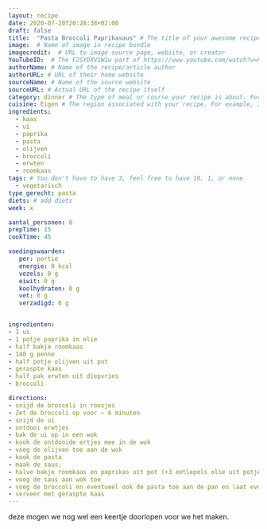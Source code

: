 ```yaml
---
layout: recipe
date: 2020-07-20T20:28:38+02:00
draft: false
title:  "Pasta Broccoli Paprikasaus" # The title of your awesome recipe
image:  # Name of image in recipe bundle
imagecredit:  # URL to image source page, website, or creator
YouTubeID:  # The F2SYDXV1W1w part of https://www.youtube.com/watch?v=F2SYDXV1W1w
authorName: # Name of the recipe/article author
authorURL: # URL of their home website
sourceName: # Name of the source website
sourceURL: # Actual URL of the recipe itself
category: dinner # The type of meal or course your recipe is about. For example: "dinner", "entree", or "dessert".
cuisine: Eigen # The region associated with your recipe. For example, Italiaans, Mediterraans", or Eigen.
ingredients:
  - kaas
  - ui
  - paprika
  - pasta
  - olijven
  - broccoli
  - erwten
  - roomkaas
tags: # You don't have to have 3, feel free to have 10, 1, or none
  - vegetarisch
type_gerecht: pasta
diets: # add diets
week: x

aantal_personen: 8
prepTime: 15
cookTime: 45

voedingswaarden:
   per: portie
   energie: 0 kcal
   vezels: 0 g
   eiwit: 0 g
   koolhydraten: 0 g
   vet: 0 g
   verzadigd: 0 g


ingredienten:
- 1 ui
- 1 potje paprika in olie
- half bakje roomkaas
- 140 g penne
- half potje olijven uit pot
- geraspte kaas
- half pak erwten uit diepvries
- broccoli

directions:
- snijd de broccoli in roosjes
- Zet de broccoli op voor ~ 6 minuten
- snijd de ui
- ontdooi erwtjes
- bak de ui op in een wok
- kook de ontdooide ertjes mee in de wok
- voeg de olijven toe aan de wok
- kook de pasta
- maak de saus;
- halve bakje roomkaas en paprikas uit pot (+3 eetlepels olie uit potje) in blender
- voeg de saus aan wok toe
- voeg de broccoli en eventueel ook de pasta toe aan de pan en laat even intrekken
- serveer met geraspte kaas
---
```


deze mogen we nog wel een keertje doorlopen voor we het maken.
